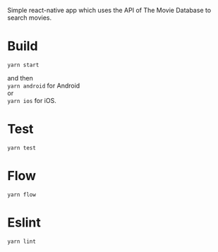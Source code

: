 Simple react-native app which uses the API of The Movie Database to search movies.

# Build

`yarn start`

and then  
`yarn android` for Android  
or  
`yarn ios` for iOS.  

# Test

`yarn test`

# Flow

`yarn flow`

# Eslint

`yarn lint`
